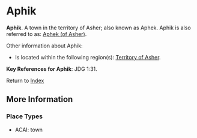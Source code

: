 # Aphik
**Aphik**. 
A town in the territory of Asher; also known as Aphek. 
Aphik is also referred to as: 
[Aphek (of Asher)](Aphek.2.md). 




Other information about Aphik:


* Is located within the following region(s): 
[Territory of Asher](TerritoryOfAsher.md). 




**Key References for Aphik**: 
JDG 1:31. 






Return to [Index](00-Index.md)

## More Information

### Place Types

* ACAI: town




